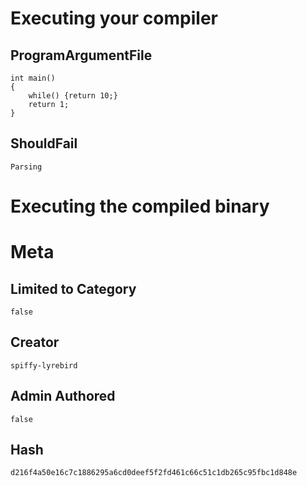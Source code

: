 # Executing your compiler

## ProgramArgumentFile

```
int main()
{
    while() {return 10;}
    return 1;
}
```

## ShouldFail

```
Parsing
```

# Executing the compiled binary

# Meta

## Limited to Category

```
false
```

## Creator

```
spiffy-lyrebird
```

## Admin Authored

```
false
```

## Hash

```
d216f4a50e16c7c1886295a6cd0deef5f2fd461c66c51c1db265c95fbc1d848e
```
